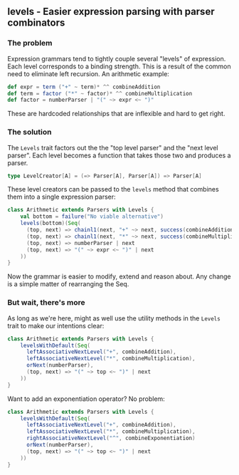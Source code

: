 ## levels - Easier expression parsing with parser combinators

### The problem
Expression grammars tend to tightly couple several "levels" of expression.
Each level corresponds to a binding strength. This is a result of the common
need to eliminate left recursion. An arithmetic example:
```scala
def expr = term ("+" ~ term)* ^^ combineAddition
def term = factor ("*" ~ factor)* ^^ combineMultiplication
def factor = numberParser | "(" ~> expr <~ ")"
```

These are hardcoded relationships that are inflexible and hard to get right.

### The solution
The `Levels` trait factors out the the "top level parser" and the "next level parser".
Each level becomes a function that takes those two and produces a parser.
```scala
type LevelCreator[A] = (=> Parser[A], Parser[A]) => Parser[A]
```

These level creators can be passed to the `levels` method that combines them into a single expression parser:
```scala
class Arithmetic extends Parsers with Levels {
    val bottom = failure("No viable alternative")
    levels(bottom)(Seq(
      (top, next) => chainl1(next, "+" ~> next, success(combineAddition)),
      (top, next) => chainl1(next, "*" ~> next, success(combineMultiplication)),
      (top, next) => numberParser | next
      (top, next) => "(" ~> expr <~ ")" | next
    ))
}
```
Now the grammar is easier to modify, extend and reason about.
Any change is a simple matter of rearranging the Seq.


### But wait, there's more
As long as we're here, might as well use the utility methods in the `Levels` trait to make our intentions clear:
```scala
class Arithmetic extends Parsers with Levels {
    levelsWithDefault(Seq(
      leftAssociativeNextLevel("+", combineAddition),
      leftAssociativeNextLevel("*", combineMultiplication),
      orNext(numberParser),
      (top, next) => "(" ~> top <~ ")" | next
    ))
}
```

Want to add an exponentiation operator? No problem:
```scala
class Arithmetic extends Parsers with Levels {
    levelsWithDefault(Seq(
      leftAssociativeNextLevel("+", combineAddition),
      leftAssociativeNextLevel("*", combineMultiplication),
      rightAssociativeNextLevel("^", combineExponentiation)
      orNext(numberParser),
      (top, next) => "(" ~> top <~ ")" | next
    ))
}
```
